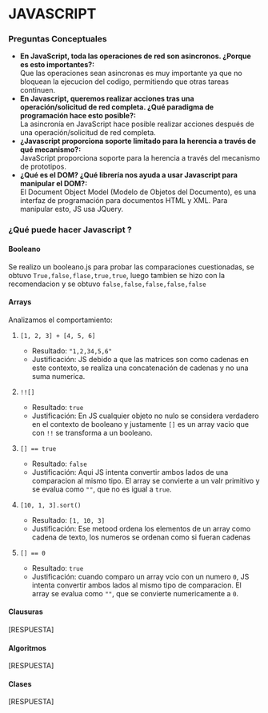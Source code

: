 # JAVASCRIPT
### Preguntas Conceptuales
- **En JavaScript, toda las operaciones de red son asincronos. ¿Porque es esto importantes?:**  
Que las operaciones sean asincronas es muy importante ya que no bloquean la ejecucion del codigo, permitiendo que otras tareas continuen.
- **En Javascript, queremos realizar acciones tras una operación/solicitud de red completa. ¿Qué paradigma de programación hace esto posible?:**  
La asincronía en JavaScript hace posible realizar acciones después de una operación/solicitud de red completa.
- **¿Javascript proporciona soporte limitado para la herencia a través de qué mecanismo?:**  
JavaScript proporciona soporte para la herencia a través del mecanismo de prototipos.
- **¿Qué es el DOM? ¿Qué librería nos ayuda a usar Javascript para manipular el DOM?:**  
El Document Object Model (Modelo de Objetos del Documento), es una interfaz de programación para documentos HTML y XML. Para manipular esto, JS usa JQuery.
### ¿Qué puede hacer Javascript ?
#### Booleano
Se realizo un booleano.js para probar las comparaciones cuestionadas, se obtuvo `True,false,flase,true,true`, luego tambien se hizo con la recomendacion y se obtuvo `false,false,false,false,false`
#### Arrays
Analizamos el comportamiento:
1. `[1, 2, 3] + [4, 5, 6]`
   - Resultado: `"1,2,34,5,6"`
   - Justificación: JS debido a que las matrices son como cadenas en este contexto, se realiza una concatenación de cadenas y no una suma numerica.

2. `!![]`
   - Resultado: `true`
   - Justificación: En JS cualquier objeto no nulo se considera verdadero en el contexto de booleano y justamente `[]` es un array vacio que con `!!` se transforma a un booleano.

3. `[] == true`
   - Resultado: `false`
   - Justificación: Aqui JS intenta convertir ambos lados de una comparacion al mismo tipo. El array se convierte a un valr primitivo y se evalua como `""`, que no es igual a `true`.

4. `[10, 1, 3].sort()`
   - Resultado: `[1, 10, 3]`
   - Justificación: Ese metood ordena los elementos de un array como cadena de texto, los numeros se ordenan como si fueran cadenas

5. `[] == 0`
   - Resultado: `true`
   - Justificación: cuando comparo un array vcio con un numero `0`, JS intenta convertir ambos lados al mismo tipo de comparacion. El array se evalua como `""`, que se convierte numericamente a `0`.

#### Clausuras
[RESPUESTA]
#### Algoritmos
[RESPUESTA]
#### Clases
[RESPUESTA]